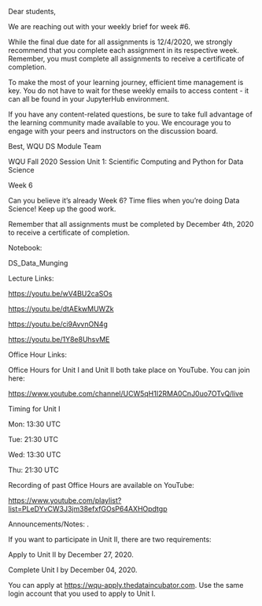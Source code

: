 Dear students, 

We are reaching out with your weekly brief for week #6. 

While the final due date for all assignments is 12/4/2020, we strongly recommend that you complete each assignment in its respective week. Remember, you must complete all assignments to receive a certificate of completion. 

To make the most of your learning journey, efficient time management is key. You do not have to wait for these weekly emails to access content - it can all be found in your JupyterHub environment. 

If you have any content-related questions, be sure to take full advantage of the learning community made available to you. We encourage you to engage with your peers and instructors on the discussion board. 

Best,
WQU DS Module Team


WQU Fall 2020 Session 
Unit 1: Scientific Computing and Python for Data Science

Week 6

 
Can you believe it’s already Week 6? Time flies when you’re doing Data Science! Keep up the good work.

 
Remember that all assignments must be completed by December 4th, 2020 to receive a certificate of completion.

 
Notebook: 

DS_Data_Munging

Lecture Links: 

https://youtu.be/wV4BU2caSOs

https://youtu.be/dtAEkwMUWZk

https://youtu.be/ci9AvvnON4g

https://youtu.be/1Y8e8UhsvME

Office Hour Links: 

Office Hours for Unit I and Unit II both take place on YouTube. You can join here:

https://www.youtube.com/channel/UCW5qH1I2RMA0CnJ0uo7OTvQ/live

 
Timing for Unit I

Mon: 13:30 UTC 

Tue: 21:30 UTC 

Wed: 13:30 UTC 

Thu: 21:30 UTC 

 
Recording of past Office Hours are available on YouTube:

https://www.youtube.com/playlist?list=PLeDYvCW3J3jm38efxfGOsP64AXHOpdtgp

 
Announcements/Notes:  . 

If you want to participate in Unit II, there are two requirements:

Apply to Unit II by December 27, 2020. 

Complete Unit I by December 04, 2020.

You can apply at https://wqu-apply.thedataincubator.com. Use the same login account that you used to apply to Unit I. 